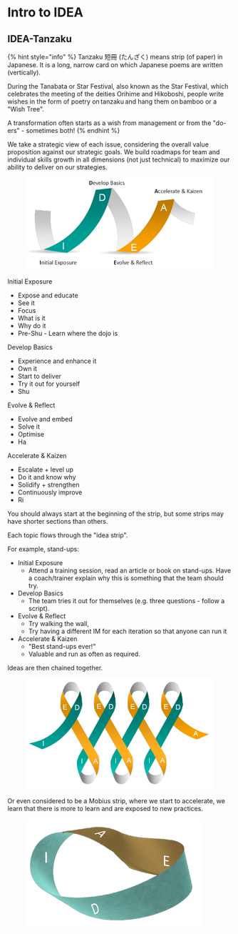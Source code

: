 # Intro to IDEA

## IDEA-Tanzaku

{% hint style="info" %}
Tanzaku 短冊 (たんざく) means strip (of paper) in Japanese. It is a long, narrow card on which Japanese poems are written (vertically).

During the Tanabata or Star Festival, also known as the Star Festival, which celebrates the meeting of the deities Orihime and Hikoboshi, people write wishes in the form of poetry on tanzaku and hang them on bamboo or a "Wish Tree". 

A transformation often starts as a wish from management or from the "do-ers" - sometimes both!
{% endhint %}

We take a strategic view of each issue, considering the overall value proposition against our strategic goals. We build roadmaps for team and individual skills growth in all dimensions (not just technical) to maximize our ability to deliver on our strategies.&#x20;

<figure><img src="../../.gitbook/assets/image (9) (1).png" alt=""><figcaption></figcaption></figure>

Initial Exposure &#x20;

* Expose and educate&#x20;
* See it&#x20;
* Focus&#x20;
* What is it&#x20;
* Why do it&#x20;
* Pre-Shu - Learn where the dojo is&#x20;

Develop Basics &#x20;

* Experience and enhance it&#x20;
* Own it&#x20;
* Start to deliver&#x20;
* Try it out for yourself  &#x20;
* Shu&#x20;

Evolve & Reflect &#x20;

* Evolve and embed&#x20;
* Solve it&#x20;
* Optimise&#x20;
* Ha&#x20;

Accelerate & Kaizen&#x20;

* Escalate + level up&#x20;
* Do it and know why &#x20;
* Solidify + strengthen &#x20;
* Continuously improve &#x20;
* Ri&#x20;

You should always start at the beginning of the strip, but some strips may have shorter sections than others. &#x20;

Each topic flows through the "idea strip". &#x20;

For example, stand-ups: &#x20;

* Initial Exposure &#x20;
  * Attend a training session, read an article or book on stand-ups. Have a coach/trainer explain why this is something that the team should try. &#x20;
* Develop Basics&#x20;
  * The team tries it out for themselves (e.g. three questions - follow a script).&#x20;
* Evolve & Reflect &#x20;
  * Try walking the wall, &#x20;
  * Try having a different IM for each iteration so that anyone can run it&#x20;
* Accelerate & Kaizen &#x20;
  * "Best stand-ups ever!" &#x20;
  * Valuable and run as often as required. &#x20;

Ideas are then chained together. &#x20;

<figure><img src="../../.gitbook/assets/image (36).png" alt=""><figcaption></figcaption></figure>

Or even considered to be a Mobius strip, where we start to accelerate, we learn that there is more to learn and are exposed to new practices.

<figure><img src="../../.gitbook/assets/image (21).png" alt=""><figcaption></figcaption></figure>
